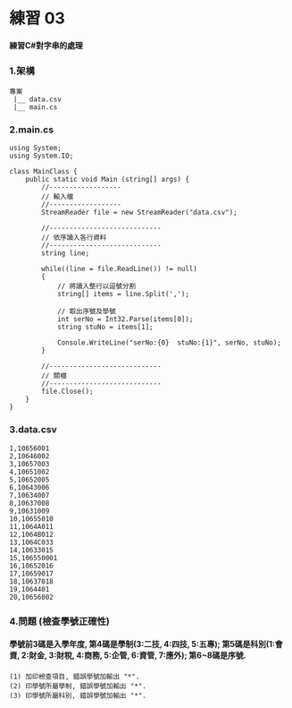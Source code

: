 # 練習 03

#### 練習C#對字串的處理

### 1.架構
```
專案
 |__ data.csv
 |__ main.cs 
```



### 2.main.cs

```
using System;
using System.IO;

class MainClass {
    public static void Main (string[] args) {
        //------------------
        // 輸入檔
        //------------------
        StreamReader file = new StreamReader("data.csv");         
        
        //----------------------------
        // 依序讀入各行資料
        //----------------------------
        string line;
        
        while((line = file.ReadLine()) != null)  
        {  
            // 將讀入整行以逗號分割  
            string[] items = line.Split(',');
            
            // 取出序號及學號
            int serNo = Int32.Parse(items[0]);
            string stuNo = items[1];

            Console.WriteLine("serNo:{0}  stuNo:{1}", serNo, stuNo);
        }  

        //----------------------------
        // 關檔
        //----------------------------       
        file.Close();  
    }
}
```


### 3.data.csv

```
1,10656001
2,10646002
3,10657003
4,10651002
5,10652005
6,10643006
7,10634007
8,10637008
9,10631009
10,10655010
11,1064A011
12,1064B012
13,1064C033
14,10633015
15,106550001
16,10652016
17,10659017
18,10637018
19,1064401
20,10656002
```


### 4.問題 (檢查學號正確性)

#### 學號前3碼是入學年度, 第4碼是學制(3:二技, 4:四技, 5:五專); 第5碼是科別(1:會資, 2:財金, 3:財稅, 4:商務, 5:企管, 6:資管, 7:應外); 第6~8碼是序號.

```
(1) 加印檢查項目, 錯誤學號加輸出 "*".
(2) 印學號所屬學制, 錯誤學號加輸出 "*".
(3) 印學號所屬科別, 錯誤學號加輸出 "*".
```
